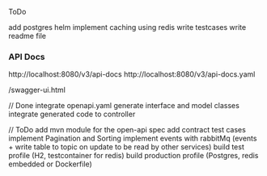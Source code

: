 ToDo

add postgres helm
implement caching using redis
write testcases
write readme file

### API Docs
http://localhost:8080/v3/api-docs
http://localhost:8080/v3/api-docs.yaml

/swagger-ui.html

// Done
integrate openapi.yaml
generate interface and model classes 
integrate generated code to controller

// ToDo
add mvn module for the open-api spec
add contract test cases
implement Pagination and Sorting
implement events with rabbitMq (events + write table to topic on update to be read by other services)
build test profile (H2, testcontainer for redis)
build production profile (Postgres, redis embedded or Dockerfile)

